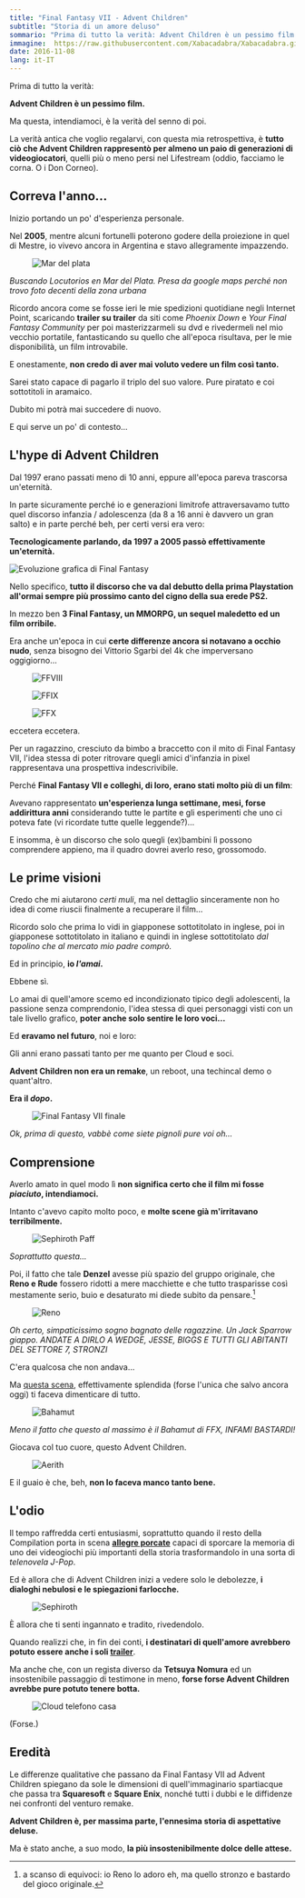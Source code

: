 ```yaml
---
title: "Final Fantasy VII - Advent Children"
subtitle: "Storia di un amore deluso"
sommario: "Prima di tutto la verità: Advent Children è un pessimo film. Ma questa, intendiamoci, è la verità del senno di poi."
immagine:  https://raw.githubusercontent.com/Xabacadabra/Xabacadabra.github.io/master/images//final-fantasy-vii-advent-children.jpg
date: 2016-11-08
lang: it-IT
---
```


Prima di tutto la verità:

**Advent Children è un pessimo film.**

Ma questa, intendiamoci, è la verità del senno di poi.

La verità antica che voglio regalarvi, con questa mia retrospettiva, è **tutto ciò che Advent Children rappresentò per almeno un paio di generazioni di videogiocatori**, quelli più o meno persi nel Lifestream (oddio, facciamo le corna. O i Don Corneo).

## Correva l'anno...

Inizio portando un po' d'esperienza personale.

Nel **2005**, mentre alcuni fortunelli poterono godere della proiezione in quel di Mestre, io vivevo ancora in Argentina e stavo allegramente impazzendo.

<figure>
	<img src="https://raw.githubusercontent.com/Xabacadabra/Xabacadabra.github.io/master/gallery/advent-children/mar-del-plata.jpg" alt="Mar del plata">
</figure>

_Buscando Locutorios en Mar del Plata. Presa da google maps perché non trovo foto decenti della zona urbana_

Ricordo ancora come se fosse ieri le mie spedizioni quotidiane negli Internet Point, scaricando **trailer su trailer** da siti come _Phoenix Down_ e _Your Final Fantasy Community_ per poi masterizzarmeli su dvd e rivedermeli nel mio vecchio portatile, fantasticando su quello che all'epoca risultava, per le mie disponibilità, un film introvabile.

E onestamente, **non credo di aver mai voluto vedere un film così tanto.**

Sarei stato capace di pagarlo il triplo del suo valore. Pure piratato e coi sottotitoli in aramaico.

Dubito mi potrà mai succedere di nuovo.

E qui serve un po' di contesto...

## L'hype di Advent Children

Dal 1997 erano passati meno di 10 anni, eppure all'epoca pareva trascorsa un'eternità.

In parte sicuramente perché io e generazioni limitrofe attraversavamo tutto quel discorso infanzia / adolescenza (da 8 a 16 anni è davvero un gran salto) e in parte perché beh, per certi versi era vero:

**Tecnologicamente parlando, da 1997 a 2005 passò effettivamente un'eternità.**

<img src="https://external-preview.redd.it/YHJci8AWcPKvUAZQHFkmUBmnegi9UIPpEsFesSW-0NQ.png?auto=webp&s=19bd41b67e7f9d1fa0705bae6dda912a5ca056ef" alt="Evoluzione grafica di Final Fantasy">

Nello specifico, **tutto il discorso che va dal debutto della prima Playstation all'ormai sempre più prossimo canto del cigno della sua erede PS2.**

In mezzo ben **3 Final Fantasy, un MMORPG, un sequel maledetto ed un film orribile.**

Era anche un'epoca in cui **certe differenze ancora si notavano a occhio nudo**, senza bisogno dei Vittorio Sgarbi del 4k che imperversano oggigiorno...

<figure>
	<img src="https://vignette1.wikia.nocookie.net/finalfantasy/images/0/01/Double.png/revision/latest?cb=20091116050826" alt="FFVIII">
</figure>

<figure>
<img src="https://vignette2.wikia.nocookie.net/finalfantasy/images/0/00/Black-Waltz-2.png/revision/latest?cb=20130514025524" alt="FFIX">
</figure>

<figure>
<img src="https://vignette1.wikia.nocookie.net/finalfantasy/images/1/1b/Auron_Victory_Pose.png/revision/latest?cb=20131228200338" alt="FFX">
</figure>

eccetera eccetera.

Per un ragazzino, cresciuto da bimbo a braccetto con il mito di Final Fantasy VII, l'idea stessa di poter ritrovare quegli amici d'infanzia in pixel rappresentava una prospettiva indescrivibile.

Perché **Final Fantasy VII e colleghi, di loro, erano stati molto più di un film**:

Avevano rappresentato **un'esperienza lunga settimane, mesi, forse addirittura anni** considerando tutte le partite e gli esperimenti che uno ci poteva fate (vi ricordate tutte quelle leggende?)...

E insomma, è un discorso che solo quegli (ex)bambini lì possono comprendere appieno, ma il quadro dovrei averlo reso, grossomodo.

## Le prime visioni

Credo che mi aiutarono _certi muli_, ma nel dettaglio sinceramente non ho idea di come riuscii finalmente a recuperare il film...

Ricordo solo che prima lo vidi in giapponese sottotitolato in inglese, poi in giapponese sottotitolato in italiano e quindi in inglese sottotitolato _dal topolino che al mercato mio padre comprò._

Ed in principio, **io _l'amai_.**

Ebbene sì.

Lo amai di quell'amore scemo ed incondizionato tipico degli adolescenti, la passione senza comprendonio, l'idea stessa di quei personaggi visti con un tale livello grafico, **poter anche solo sentire le loro voci...**

Ed **eravamo nel futuro**, noi e loro:

Gli anni erano passati tanto per me quanto per Cloud e soci.

**Advent Children non era un remake**, un reboot, una techincal demo o quant'altro.

**Era il _dopo_.**

<figure>
	<img src="https://i.ytimg.com/vi/np3gh2qnXqQ/hqdefault.jpg" alt="Final Fantasy VII finale">
</figure>

_Ok, prima di questo, vabbè come siete pignoli pure voi oh..._

## Comprensione

Averlo amato in quel modo lì **non significa certo che il film mi fosse _piaciuto_, intendiamoci.**

Intanto c'avevo capito molto poco, e **molte scene già m'irritavano terribilmente.**

<figure>
	<img src="https://raw.githubusercontent.com/Xabacadabra/Xabacadabra.github.io/master/gallery/advent-children/sephirothpaff.jpg" alt="Sephiroth Paff">
</figure>

_Soprattutto questa..._

Poi, il fatto che tale **Denzel** avesse più spazio del gruppo originale, che **Reno e Rude** fossero ridotti a mere macchiette e che tutto trasparisse così mestamente serio, buio e desaturato mi diede subito da pensare.[^reno]

<figure>
	<img src="https://raw.githubusercontent.com/Xabacadabra/Xabacadabra.github.io/master/gallery/advent-children/reno.jpg" alt="Reno">
</figure>

_Oh certo, simpaticissimo sogno bagnato delle ragazzine. Un Jack Sparrow giappo. ANDATE A DIRLO A WEDGE, JESSE, BIGGS E TUTTI GLI ABITANTI DEL SETTORE 7, STRONZI_

[^reno]: a scanso di equivoci: io Reno lo adoro eh, ma quello stronzo e bastardo del gioco originale.

C'era qualcosa che non andava...

Ma [questa scena](https://www.youtube.com/embed/bp-UgLklPfA"), effettivamente splendida (forse l'unica che salvo ancora oggi) ti faceva dimenticare di tutto.

<figure>
	<img src="https://raw.githubusercontent.com/Xabacadabra/Xabacadabra.github.io/master/gallery/advent-children/bahamut.jpg" alt="Bahamut">
</figure>

_Meno il fatto che questo al massimo è il Bahamut di FFX, INFAMI BASTARDI!_

Giocava col tuo cuore, questo Advent Children.

<figure>
	<img src="https://raw.githubusercontent.com/Xabacadabra/Xabacadabra.github.io/master/gallery/advent-children/Aerith.png" alt="Aerith">
</figure>

E il guaio è che, beh, **non lo faceva manco tanto bene.**

## L'odio

Il tempo raffredda certi entusiasmi, soprattutto quando il resto della Compilation porta in scena [**allegre porcate**](https://finalfantasy.wikia.com/wiki/Lazard_Deusericus) capaci di sporcare la memoria di uno dei videogiochi più importanti della storia trasformandolo in una sorta di _telenovela J-Pop_.

Ed è allora che di Advent Children inizi a vedere solo le debolezze, **i dialoghi nebulosi e le spiegazioni farlocche.**

<figure>
	<img src="https://raw.githubusercontent.com/Xabacadabra/Xabacadabra.github.io/master/gallery/advent-children/seph.png" alt="Sephiroth">
</figure>

È allora che ti senti ingannato e tradito, rivedendolo.

Quando realizzi che, in fin dei conti, **i destinatari di quell'amore avrebbero potuto essere anche i soli [trailer](https://www.youtube.com/embed/HuIvvl_C-yg)**.

Ma anche che, con un regista diverso da **Tetsuya Nomura** ed un insostenibile passaggio di testimone in meno, **forse forse Advent Children avrebbe pure potuto tenere botta.**

<figure>
	<img src="https://raw.githubusercontent.com/Xabacadabra/Xabacadabra.github.io/master/gallery/advent-children/cloudtelefonocasa.jpg" alt="Cloud telefono casa">
</figure>

(Forse.)

## Eredità

Le differenze qualitative che passano da Final Fantasy VII ad Advent Children spiegano da sole le dimensioni di quell'immaginario spartiacque che passa tra **Squaresoft** e **Square Enix**, nonché tutti i dubbi e le diffidenze nei confronti del venturo remake.

**Advent Children è, per massima parte, l'ennesima storia di aspettative deluse.**

Ma è stato anche, a suo modo, **la più insostenibilmente dolce delle attese.**
